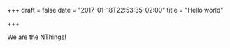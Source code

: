 +++
draft = false
date = "2017-01-18T22:53:35-02:00"
title = "Hello world"

+++

We are the NThings!
